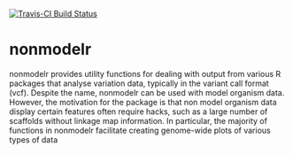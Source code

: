 [![Travis-CI Build Status](https://travis-ci.org/percyfal/nonmodelr.svg?branch=master)](https://travis-ci.org/percyfal/nonmodelr)

# nonmodelr

nonmodelr provides utility functions for dealing with output from
various R packages that analyse variation data, typically in the
variant call format (vcf). Despite the name, nonmodelr can be used
with model organism data. However, the motivation for the package is
that non model organism data display certain features often require
hacks, such as a large number of scaffolds without linkage map
information. In particular, the majority of functions in nonmodelr
facilitate creating genome-wide plots of various types of data


